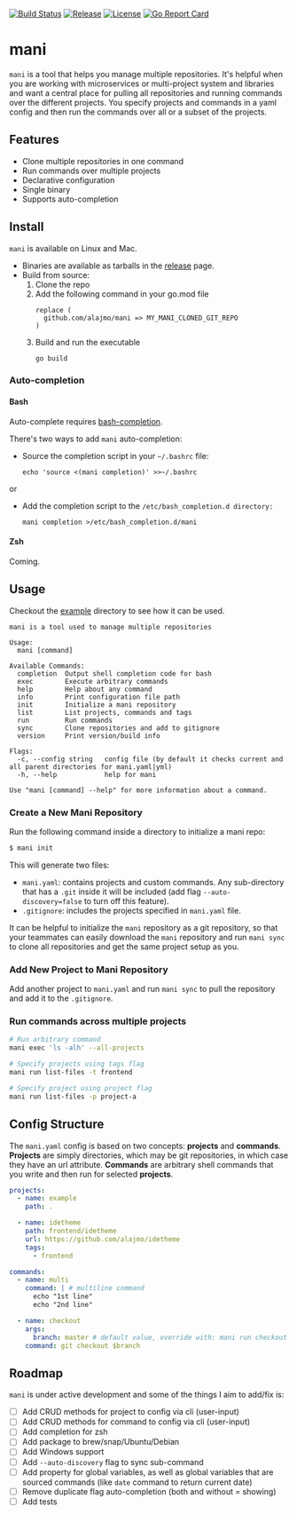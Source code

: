 [![Build Status](https://github.com/alajmo/mani/workflows/build/badge.svg)](https://github.com/alajmo/mani/actions)
[![Release](https://img.shields.io/github/release-pre/alajmo/mani.svg)](https://github.com/alajmo/mani/releases)
[![License](https://img.shields.io/badge/license-MIT-green)](https://img.shields.io/badge/license-MIT-green)
[![Go Report Card](https://goreportcard.com/badge/github.com/alajmo/mani)](https://goreportcard.com/report/github.com/alajmo/mani)

# mani

`mani` is a tool that helps you manage multiple repositories. It's helpful when you are working with microservices or multi-project system and libraries and want a central place for pulling all repositories and running commands over the different projects. You specify projects and commands in a yaml config and then run the commands over all or a subset of the projects.

## Features

- Clone multiple repositories in one command
- Run commands over multiple projects
- Declarative configuration
- Single binary
- Supports auto-completion

## Install

`mani` is available on Linux and Mac.

- Binaries are available as tarballs in the [release](https://github.com/alajmo/mani/releases) page.
- Build from source:
  1.  Clone the repo
  2.  Add the following command in your go.mod file
      ```text
      replace (
        github.com/alajmo/mani => MY_MANI_CLONED_GIT_REPO
      )
      ```
  3.  Build and run the executable
      ```shell
      go build
      ```

### Auto-completion

#### Bash

Auto-complete requires [bash-completion](https://github.com/scop/bash-completion#installation).

There's two ways to add `mani` auto-completion:

- Source the completion script in your `~/.bashrc` file:

  `echo 'source <(mani completion)' >>~/.bashrc`

or

- Add the completion script to the `/etc/bash_completion.d directory:`

  `mani completion >/etc/bash_completion.d/mani`

#### Zsh

Coming.

## Usage

Checkout the [example](/example) directory to see how it can be used.

```
mani is a tool used to manage multiple repositories

Usage:
  mani [command]

Available Commands:
  completion  Output shell completion code for bash
  exec        Execute arbitrary commands
  help        Help about any command
  info        Print configuration file path
  init        Initialize a mani repository
  list        List projects, commands and tags
  run         Run commands
  sync        Clone repositories and add to gitignore
  version     Print version/build info

Flags:
  -c, --config string   config file (by default it checks current and all parent directories for mani.yaml|yml)
  -h, --help            help for mani

Use "mani [command] --help" for more information about a command.
```

### Create a New Mani Repository

Run the following command inside a directory to initialize a mani repo:

```sh
$ mani init
```

This will generate two files:

- `mani.yaml`: contains projects and custom commands. Any sub-directory that has a `.git` inside it will be included (add flag `--auto-discovery=false` to turn off this feature).
- `.gitignore`: includes the projects specified in `mani.yaml` file.

It can be helpful to initialize the `mani` repository as a git repository, so that your teammates can easily download the `mani` repository and run `mani sync` to clone all repositories and get the same project setup as you.

### Add New Project to Mani Repository

Add another project to `mani.yaml` and run `mani sync` to pull the repository and add it to the `.gitignore`.

### Run commands across multiple projects

```sh
# Run arbitrary command
mani exec 'ls -alh' --all-projects

# Specify projects using tags flag
mani run list-files -t frontend

# Specify project using project flag
mani run list-files -p project-a
```

## Config Structure

The `mani.yaml` config is based on two concepts: __projects__ and __commands__. __Projects__ are simply directories, which may be git repositories, in which case they have an url attribute. __Commands__ are arbitrary shell commands that you write and then run for selected __projects__.

```yaml
projects:
  - name: example
    path: .

  - name: idetheme
    path: frontend/idetheme
    url: https://github.com/alajmo/idetheme
    tags:
      - frontend

commands:
  - name: multi
    command: | # multiline command
      echo "1st line"
      echo "2nd line"

  - name: checkout
    args:
      branch: master # default value, override with: mani run checkout -a branch=development
    command: git checkout $branch
```

## Roadmap

`mani` is under active development and some of the things I aim to add/fix is:

- [ ] Add CRUD methods for project to config via cli (user-input)
- [ ] Add CRUD methods for command to config via cli (user-input)
- [ ] Add completion for zsh
- [ ] Add package to brew/snap/Ubuntu/Debian
- [ ] Add Windows support
- [ ] Add `--auto-discovery` flag to sync sub-command
- [ ] Add property for global variables, as well as global variables that are sourced commands (like `date` command to return current date)
- [ ] Remove duplicate flag auto-completion (both and without = showing)
- [ ] Add tests
